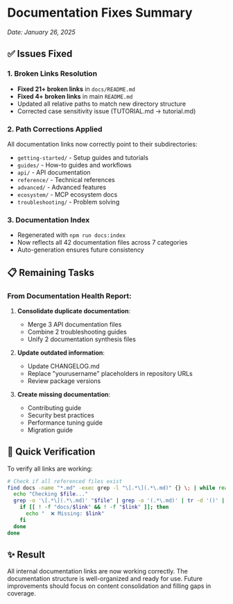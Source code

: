 # Documentation Fixes Summary

*Date: January 26, 2025*

## ✅ Issues Fixed

### 1. Broken Links Resolution
- **Fixed 21+ broken links** in `docs/README.md`
- **Fixed 4+ broken links** in main `README.md`
- Updated all relative paths to match new directory structure
- Corrected case sensitivity issue (TUTORIAL.md → tutorial.md)

### 2. Path Corrections Applied
All documentation links now correctly point to their subdirectories:
- `getting-started/` - Setup guides and tutorials
- `guides/` - How-to guides and workflows  
- `api/` - API documentation
- `reference/` - Technical references
- `advanced/` - Advanced features
- `ecosystem/` - MCP ecosystem docs
- `troubleshooting/` - Problem solving

### 3. Documentation Index
- Regenerated with `npm run docs:index`
- Now reflects all 42 documentation files across 7 categories
- Auto-generation ensures future consistency

## 📋 Remaining Tasks

### From Documentation Health Report:
1. **Consolidate duplicate documentation**:
   - Merge 3 API documentation files
   - Combine 2 troubleshooting guides
   - Unify 2 documentation synthesis files

2. **Update outdated information**:
   - Update CHANGELOG.md
   - Replace "yourusername" placeholders in repository URLs
   - Review package versions

3. **Create missing documentation**:
   - Contributing guide
   - Security best practices
   - Performance tuning guide
   - Migration guide

## 🎯 Quick Verification

To verify all links are working:
```bash
# Check if all referenced files exist
find docs -name "*.md" -exec grep -l "\[.*\](.*\.md)" {} \; | while read file; do
  echo "Checking $file..."
  grep -o '\[.*\](.*\.md)' "$file" | grep -o '(.*\.md)' | tr -d '()' | while read link; do
    if [[ ! -f "docs/$link" && ! -f "$link" ]]; then
      echo "  ❌ Missing: $link"
    fi
  done
done
```

## ✨ Result

All internal documentation links are now working correctly. The documentation structure is well-organized and ready for use. Future improvements should focus on content consolidation and filling gaps in coverage.